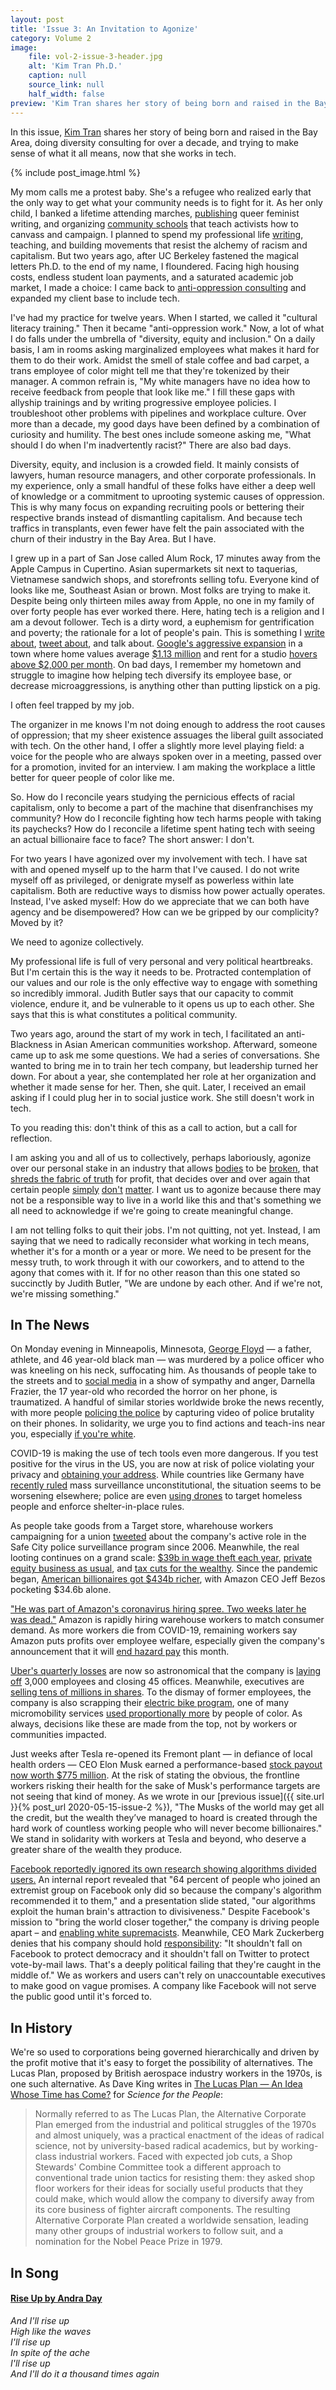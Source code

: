 ```yaml
---
layout: post
title: 'Issue 3: An Invitation to Agonize'
category: Volume 2
image:
    file: vol-2-issue-3-header.jpg
    alt: 'Kim Tran Ph.D.'
    caption: null
    source_link: null
    half_width: false
preview: 'Kim Tran shares her story of being born and raised in the Bay Area, doing diversity consulting for over a decade, and trying to make sense of what it all means, now that she works in tech.'
---
```


In this issue, [Kim Tran](https://twitter.com/but_im_kim_tran) shares her story of being born and raised in the Bay Area, doing diversity consulting for over a decade, and trying to make sense of what it all means, now that she works in tech.

<!--excerpt-->

{% include post_image.html %}

My mom calls me a protest baby. She's a refugee who realized early that the only way to get what your community needs is to fight for it. As her only child, I banked a lifetime attending marches, [publishing](http://www.thirdwomanpress.com/) queer feminist writing, and organizing [community schools](https://vietunity.wordpress.com/hai-ba-trung/) that teach activists how to canvass and campaign. I planned to spend my professional life [writing](https://www.teenvogue.com/story/transformative-justice-explained), teaching, and building movements that resist the alchemy of racism and capitalism. But two years ago, after UC Berkeley fastened the magical letters Ph.D. to the end of my name, I floundered. Facing high housing costs, endless student loan payments, and a saturated academic job market, I made a choice: I came back to [anti-oppression consulting](https://www.linkedin.com/in/kim-tran-ph-d-546439a9) and expanded my client base to include tech.

I've had my practice for twelve years. When I started, we called it "cultural literacy training." Then it became "anti-oppression work." Now, a lot of what I do falls under the umbrella of "diversity, equity and inclusion." On a daily basis, I am in rooms asking marginalized employees what makes it hard for them to do their work. Amidst the smell of stale coffee and bad carpet, a trans employee of color might tell me that they're tokenized by their manager. A common refrain is, "My white managers have no idea how to receive feedback from people that look like me." I fill these gaps with allyship trainings and by writing progressive employee policies. I troubleshoot other problems with pipelines and workplace culture. Over more than a decade, my good days have been defined by a combination of curiosity and humility. The best ones include someone asking me, "What should I do when I'm inadvertently racist?" There are also bad days.

Diversity, equity, and inclusion is a crowded field. It mainly consists of lawyers, human resource managers, and other corporate professionals. In my experience, only a small handful of these folks have either a deep well of knowledge or a commitment to uprooting systemic causes of oppression. This is why many focus on expanding recruiting pools or bettering their respective brands instead of dismantling capitalism. And because tech traffics in transplants, even fewer have felt the pain associated with the churn of their industry in the Bay Area. But I have.

I grew up in a part of San Jose called Alum Rock, 17 minutes away from the Apple Campus in Cupertino. Asian supermarkets sit next to taquerias, Vietnamese sandwich shops, and storefronts selling tofu. Everyone kind of looks like me, Southeast Asian or brown. Most folks are trying to make it. Despite being only thirteen miles away from Apple, no one in my family of over forty people has ever worked there. Here, hating tech is a religion and I am a devout follower. Tech is a dirty word, a euphemism for gentrification and poverty; the rationale for a lot of people's pain. This is something I [write about](https://rewire.news/article/2017/10/24/neighbors-look-like-alien-women-gentrification/), [tweet about](https://twitter.com/but_im_kim_tran/status/1259207531982811137), and talk about. [Google's aggressive expansion](https://www.sfchronicle.com/business/article/Google-proposes-master-plan-for-San-Jose-14511528.php) in a town where home values average [$1.13 million](https://www.zillow.com/research/hottest-housing-markets-2018-17852/) and rent for a studio [hovers above $2,000 per month](https://www.apartmentguide.com/blog/most-expensive-cities-for-renters/). On bad days, I remember my hometown and struggle to imagine how helping tech diversify its employee base, or decrease microaggressions, is anything other than putting lipstick on a pig.

I often feel trapped by my job.

The organizer in me knows I'm not doing enough to address the root causes of oppression; that my sheer existence assuages the liberal guilt associated with tech. On the other hand, I offer a slightly more level playing field: a voice for the people who are always spoken over in a meeting, passed over for a promotion, invited for an interview. I am making the workplace a little better for queer people of color like me.

So. How do I reconcile years studying the pernicious effects of racial capitalism, only to become a part of the machine that disenfranchises my community? How do I reconcile fighting how tech harms people with taking its paychecks? How do I reconcile a lifetime spent hating tech with seeing an actual billionaire face to face? The short answer: I don't.

For two years I have agonized over my involvement with tech. I have sat with and opened myself up to the harm that I've caused. I do not write myself off as privileged, or denigrate myself as powerless within late capitalism. Both are reductive ways to dismiss how power actually operates. Instead, I've asked myself: How do we appreciate that we can both have agency and be disempowered? How can we be gripped by our complicity? Moved by it?

We need to agonize collectively.

My professional life is full of very personal and very political heartbreaks. But I'm certain this is the way it needs to be. Protracted contemplation of our values and our role is the only effective way to engage with something so incredibly immoral. Judith Butler says that our capacity to commit violence, endure it, and be vulnerable to it opens us up to each other. She says that this is what constitutes a political community.

Two years ago, around the start of my work in tech, I facilitated an anti-Blackness in Asian American communities workshop. Afterward, someone came up to ask me some questions. We had a series of conversations. She wanted to bring me in to train her tech company, but leadership turned her down. For about a year, she contemplated her role at her organization and whether it made sense for her. Then, she quit. Later, I received an email asking if I could plug her in to social justice work. She still doesn't work in tech.

To you reading this: don't think of this as a call to action, but a call for reflection.

I am asking you and all of us to collectively, perhaps laboriously, agonize over our personal stake in an industry that allows [bodies](https://techcrunch.com/2020/05/22/an-eighth-amazon-warehouse-employee-has-died-from-covid-19/) to be [broken](https://www.revealnews.org/article/tesla-says-its-factory-is-safer-but-it-left-injuries-off-the-books/), that [shreds the fabric of truth](https://www.newyorker.com/podcast/political-scene/how-facebook-continues-to-spread-fake-news) for profit, that decides over and over again that certain people [simply](https://www.technologyreview.com/2018/10/22/139639/amazon-is-the-invisible-backbone-behind-ices-immigration-crackdown/) [don't](https://mijente.net/wp-content/uploads/2018/10/WHO%E2%80%99S-BEHIND-ICE_-The-Tech-and-Data-Companies-Fueling-Deportations-_v1.pdf) [matter](https://www.sfchronicle.com/politics/article/Stern-attitude-toward-tech-industry-emerges-on-SF-13823806.php). I want us to agonize because there may not be a responsible way to live in a world like this and that's something we all need to acknowledge if we're going to create meaningful change.

I am not telling folks to quit their jobs. I'm not quitting, not yet. Instead, I am saying that we need to radically reconsider what working in tech means, whether it's for a month or a year or more. We need to be present for the messy truth, to work through it with our coworkers, and to attend to the agony that comes with it. If for no other reason than this one stated so succinctly by Judith Butler, "We are undone by each other. And if we're not, we're missing something."

## In The News

On Monday evening in Minneapolis, Minnesota, [George Floyd](https://www.nytimes.com/2020/05/27/us/george-floyd-minneapolis-death.html) — a father, athlete, and 46 year-old black man — was murdered by a police officer who was kneeling on his neck, suffocating him. As thousands of people take to the streets and to [social media](https://twitter.com/search?q=%23GeorgeFloyd&src=typeahead_click) in a show of sympathy and anger, Darnella Frazier, the 17 year-old who recorded the horror on her phone, is traumatized. A handful of similar stories worldwide broke the news recently, with more people [policing the police](https://www.chicagotribune.com/featured/sns-nyt-bystander-videos-policing-police-20200527-xi7qybnjxrgpfl5q6jsy2zb3mq-story.html) by capturing video of police brutality on their phones. In solidarity, we urge you to find actions and teach-ins near you, especially [if you're white](https://medium.com/@surj_action/5-ways-white-people-can-take-action-in-response-to-white-and-state-sanctioned-violence-2bb907ba5277).

COVID-19 is making the use of tech tools even more dangerous. If you test positive for the virus in the US, you are now at risk of police violating your privacy and [obtaining your address](https://www.nbcnews.com/news/us-news/tested-positive-coronavirus-health-workers-may-share-your-address-police-n1178696). While countries like Germany have [recently ruled](https://www.eff.org/deeplinks/2020/05/victory-german-mass-surveillance-abroad-ruled-unconstitutional) mass surveillance unconstitutional, the situation seems to be worsening elsewhere; police are even [using drones](https://www.nbcnews.com/tech/security/homeless-people-are-risk-coronavirus-police-have-contentious-solution-drones-n1191866) to target homeless people and enforce shelter-in-place rules. 

As people take goods from a Target store, wharehouse workers campaigning for a union [tweeted](https://twitter.com/tgtworkersunite/status/1266099674706055181) about the company's active role in the Safe City police surveillance program since 2006. Meanwhile, the real looting continues on a grand scale: [$39b in wage theft each year](https://www.epi.org/publication/epidemic-wage-theft-costing-workers-hundreds/), [private equity business as usual](https://www.theonion.com/protestors-criticized-for-looting-businesses-without-fo-1843735351), and [tax cuts for the wealthy](https://twitter.com/ohJuliatweets/status/12660050427730493470). Since the pandemic began, [American billionaires got $434b richer](https://www.cnbc.com/2020/05/21/american-billionaires-got-434-billion-richer-during-the-pandemic.html), with Amazon CEO Jeff Bezos pocketing $34.6b alone.

["He was part of Amazon's coronavirus hiring spree. Two weeks later he was dead."](https://www.latimes.com/business/technology/story/2020-05-27/la-fi-tn-amazon-worker-dead-hiring-wave) Amazon is rapidly hiring warehouse workers to match consumer demand. As more workers die from COVID-19, remaining workers say Amazon puts profits over employee welfare, especially given the company's announcement that it will [end hazard pay](https://www.vox.com/recode/2020/5/13/21256756/amazon-pay-increases-frontline-warehouse-workers-covid-19-coronavirus-pandemic-may) this month.

[Uber's quarterly losses](https://techcrunch.com/2020/05/07/uber-eats-grew-like-hell-in-q1-but-ubers-still-lost-nearly-3b/) are now so astronomical that the company is [laying off](https://techcrunch.com/2020/05/18/more-uber-layoffs/) 3,000 employees and closing 45 offices. Meanwhile, executives are [selling tens of millions in shares](https://www.businessinsider.com/after-layoffs-uber-exec-sold-half-her-shares-86-million-2020-5). To the dismay of former employees, the company is also scrapping their [electric bike program](https://www.vice.com/en_us/article/jgx8jb/a-shameful-nightmare-truckloads-of-perfectly-good-jump-bikes-are-being-shredded), one of many micromobility services [used proportionally more](https://www.wired.com/story/electric-scooter-share-demographics-report-study-populus/) by people of color. As always, decisions like these are made from the top, not by workers or communities impacted.

Just weeks after Tesla re-opened its Fremont plant — in defiance of local health orders — CEO Elon Musk earned a performance-based [stock payout now worth $775 million](https://www.cnbc.com/2020/05/28/musk-gets-first-tranche-of-multimillion-dollar-tesla-incentive-payout.html). At the risk of stating the obvious, the frontline workers risking their health for the sake of Musk's performance targets are not seeing that kind of money. As we wrote in our [previous issue]({{ site.url }}{% post_url 2020-05-15-issue-2 %}), "The Musks of the world may get all the credit, but the wealth they’ve managed to hoard is created through the hard work of countless working people who will never become billionaires." We stand in solidarity with workers at Tesla and beyond, who deserve a greater share of the wealth they produce.

[Facebook reportedly ignored its own research showing algorithms divided users.](https://www.theverge.com/2020/5/26/21270659/facebook-division-news-feed-algorithms) An internal report revealed that "64 percent of people who joined an extremist group on Facebook only did so because the company's algorithm recommended it to them," and a presentation slide stated, "our algorithms exploit the human brain's attraction to divisiveness." Despite Facebook's mission to "bring the world closer together," the company is driving people apart – and [enabling white supremacists](https://www.theguardian.com/technology/2019/nov/21/facebook-white-nationalists-ban-vdare-red-ice). Meanwhile, CEO Mark Zuckerberg denies that his company should hold [responsibility](https://www.wsj.com/articles/twitters-labels-for-trump-tweets-show-platforms-split-over-political-speech-11590621829): "It shouldn't fall on Facebook to protect democracy and it shouldn't fall on Twitter to protect vote-by-mail laws. That's a deeply political failing that they're caught in the middle of." We as workers and users can't rely on unaccountable executives to make good on vague promises. A company like Facebook will not serve the public good until it's forced to.

## In History

We're so used to corporations being governed hierarchically and driven by the profit motive that it's easy to forget the possibility of alternatives. The Lucas Plan, proposed by British aerospace industry workers in the 1970s, is one such alternative. As Dave King writes in [The Lucas Plan — An Idea Whose Time has Come?](https://magazine.scienceforthepeople.org/vol22-2/the-new-lucas-plan/) for _Science for the People_:

> Normally referred to as The Lucas Plan, the Alternative Corporate Plan emerged from the industrial and political struggles of the 1970s and almost uniquely, was a practical enactment of the ideas of radical science, not by university-based radical academics, but by working-class industrial workers. Faced with expected job cuts, a Shop Stewards' Combine Committee took a different approach to conventional trade union tactics for resisting them: they asked shop floor workers for their ideas for socially useful products that they could make, which would allow the company to diversify away from its core business of fighter aircraft components. The resulting Alternative Corporate Plan created a worldwide sensation, leading many other groups of industrial workers to follow suit, and a nomination for the Nobel Peace Prize in 1979.

## In Song

#### [Rise Up by Andra Day](https://www.youtube.com/watch?v=kNKu1uNBVkU)

_And I'll rise up_<br/>
_High like the waves_<br/>
_I'll rise up_<br/>
_In spite of the ache_<br/>
_I'll rise up_<br/>
_And I'll do it a thousand times again_<br/>
